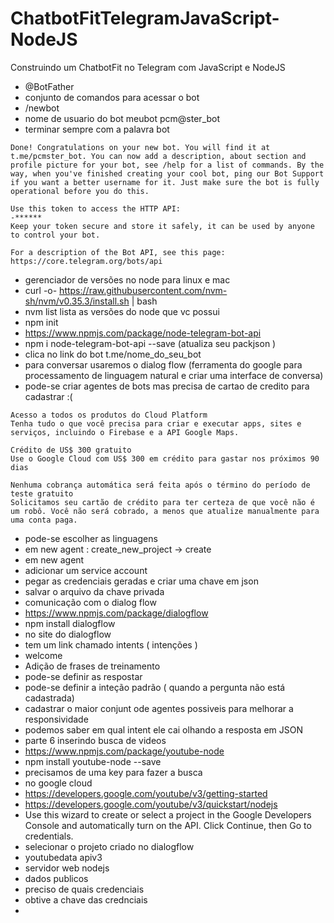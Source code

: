 # ChatbotFitTelegramJavaScript-NodeJS
Construindo um ChatbotFit no Telegram com JavaScript e NodeJS

- @BotFather 
- conjunto de comandos para acessar o bot 
-  /newbot
- nome de usuario do bot meubot pcm@ster_bot
- terminar sempre com a palavra bot 
```
Done! Congratulations on your new bot. You will find it at t.me/pcmster_bot. You can now add a description, about section and profile picture for your bot, see /help for a list of commands. By the way, when you've finished creating your cool bot, ping our Bot Support if you want a better username for it. Just make sure the bot is fully operational before you do this.

Use this token to access the HTTP API:
-******
Keep your token secure and store it safely, it can be used by anyone to control your bot.

For a description of the Bot API, see this page: https://core.telegram.org/bots/api
``` 

- gerenciador de versões no node para linux e mac 
-  curl -o- https://raw.githubusercontent.com/nvm-sh/nvm/v0.35.3/install.sh | bash
- nvm list lista as versões do node que vc possui 
- npm init
- https://www.npmjs.com/package/node-telegram-bot-api
- npm i node-telegram-bot-api --save (atualiza seu packjson )
- clica no link do bot t.me/nome_do_seu_bot
- para conversar usaremos o dialog flow (ferramenta do google para processamento de linguagem natural e criar uma interface de conversa)
- pode-se criar agentes de bots mas precisa de cartao de credito para cadastrar :( 
```
Acesso a todos os produtos do Cloud Platform
Tenha tudo o que você precisa para criar e executar apps, sites e serviços, incluindo o Firebase e a API Google Maps.

Crédito de US$ 300 gratuito
Use o Google Cloud com US$ 300 em crédito para gastar nos próximos 90 dias

Nenhuma cobrança automática será feita após o término do período de teste gratuito
Solicitamos seu cartão de crédito para ter certeza de que você não é um robô. Você não será cobrado, a menos que atualize manualmente para uma conta paga.
```
- pode-se escolher as linguagens 
- em new agent : create_new_project -> create 
- em new agent 
- adicionar um service account 
- pegar as credenciais geradas e criar uma chave em json 
- salvar o arquivo da chave privada 
- comunicação com o dialog flow 
- https://www.npmjs.com/package/dialogflow
- npm install dialogflow
- no site do dialogflow 
- tem um link chamado intents ( intenções )
- welcome 
- Adição de frases de treinamento 
- pode-se definir as respostar 
- pode-se definir a inteção padrão ( quando a pergunta não está cadastrada)
- cadastrar o maior conjunt ode agentes possiveis para melhorar a responsividade 
- podemos saber em qual intent ele cai olhando a resposta em JSON 
-  parte 6 inserindo busca de videos 
- https://www.npmjs.com/package/youtube-node
- npm install youtube-node --save
- precisamos de uma key para fazer a busca 
- no google cloud 
- https://developers.google.com/youtube/v3/getting-started
- https://developers.google.com/youtube/v3/quickstart/nodejs
- Use this wizard to create or select a project in the Google Developers Console and automatically turn on the API. Click Continue, then Go to credentials.
- selecionar o projeto criado no dialogflow 
- youtubedata apiv3
- servidor web nodejs 
- dados publicos
- preciso de quais credenciais 
- obtive a chave das crednciais 
- 
